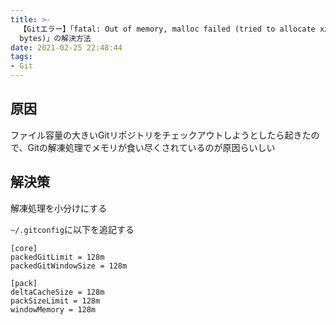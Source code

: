 ```yaml
---
title: >-
  【Gitエラー】「fatal: Out of memory, malloc failed (tried to allocate xxxxxxxxxxx
  bytes)」の解決方法
date: 2021-02-25 22:48:44
tags:
- Git
---
```

## 原因
ファイル容量の大きいGitリポジトリをチェックアウトしようとしたら起きたので、Gitの解凍処理でメモリが食い尽くされているのが原因らいしい

## 解決策
解凍処理を小分けにする

`~/.gitconfig`に以下を追記する
```
[core]
packedGitLimit = 128m
packedGitWindowSize = 128m

[pack]
deltaCacheSize = 128m
packSizeLimit = 128m
windowMemory = 128m
```
